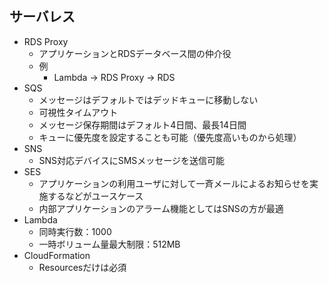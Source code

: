## サーバレス
- RDS Proxy
    - アプリケーションとRDSデータベース間の仲介役
    - 例
        - Lambda -> RDS Proxy -> RDS
- SQS
    - メッセージはデフォルトではデッドキューに移動しない
    - 可視性タイムアウト
    - メッセージ保存期間はデフォルト4日間、最長14日間
    - キューに優先度を設定することも可能（優先度高いものから処理）
- SNS
    - SNS対応デバイスにSMSメッセージを送信可能
- SES
    - アプリケーションの利用ユーザに対して一斉メールによるお知らせを実施するなどがユースケース
    - 内部アプリケーションのアラーム機能としてはSNSの方が最適
- Lambda
    - 同時実行数：1000
    - 一時ボリューム量最大制限：512MB
- CloudFormation
    - Resourcesだけは必須
